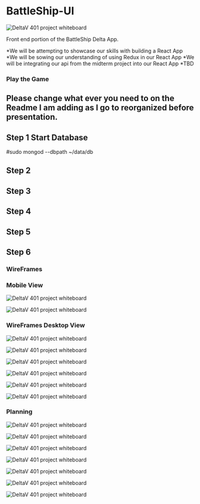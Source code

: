 # BattleShip-UI
![DeltaV 401 project whiteboard](/WhiteBoardPictures/boardgamecover.PNG)

Front end portion of the BattleShip Delta App. 

*We will be attempting to showcase our skills with building a React App
*We will be sowing our understanding of using Redux in our React App
*We will be integrating our api from the midterm project into our React App
*TBD

### Play the Game
## Please change what ever you need to on the Readme I am adding as I go to reorganized before presentation.

## Step 1 Start Database
#sudo mongod --dbpath ~/data/db


## Step 2


## Step 3


## Step 4


## Step 5


## Step 6

### WireFrames
### Mobile View
![DeltaV 401 project whiteboard](/WhiteBoardPictures/mobileOne.PNG)

![DeltaV 401 project whiteboard](/WhiteBoardPictures/mobileTwo.PNG)

### WireFrames Desktop View
![DeltaV 401 project whiteboard](/WhiteBoardPictures/HOMEPAGE_WIREFRAME.PNG)

![DeltaV 401 project whiteboard](/WhiteBoardPictures/aboutpage.PNG)

![DeltaV 401 project whiteboard](/WhiteBoardPictures/alert.PNG)

![DeltaV 401 project whiteboard](/WhiteBoardPictures/gameDesktop.PNG)

![DeltaV 401 project whiteboard](/WhiteBoardPictures/CREATEGAME.PNG)

![DeltaV 401 project whiteboard](/WhiteBoardPictures/DashBoard.PNG)

### Planning
![DeltaV 401 project whiteboard](/WhiteBoardPictures/groupagreement.JPG)

![DeltaV 401 project whiteboard](/WhiteBoardPictures/project_start.JPG)

![DeltaV 401 project whiteboard](/WhiteBoardPictures/mobileView.JPG)

![DeltaV 401 project whiteboard](/WhiteBoardPictures/desktopView.JPG)

![DeltaV 401 project whiteboard](/WhiteBoardPictures/api_routing.JPG)

![DeltaV 401 project whiteboard](/WhiteBoardPictures/battleship.jpg)

![DeltaV 401 project whiteboard](/WhiteBoardPictures/components.JPG)


